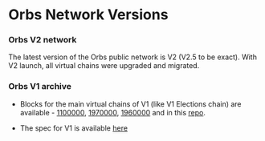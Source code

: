 # Orbs Network Versions

### Orbs V2 network

The latest version of the Orbs public network is V2 (V2.5 to be exact). With V2 launch, all virtual chains were upgraded and migrated.

### Orbs V1 archive

* Blocks for the main virtual chains of V1 (like V1 Elections chain) are available - [1100000](https://k00.fr/8erh8jqk), [1970000](https://k00.fr/uz6kr01t), [1960000](https://k00.fr/lva81uem) and in this [repo](https://github.com/orbs-network/v1-blocks-archive).

* The spec for V1 is available [here](https://github.com/orbs-network/orbs-spec/tree/V1)
